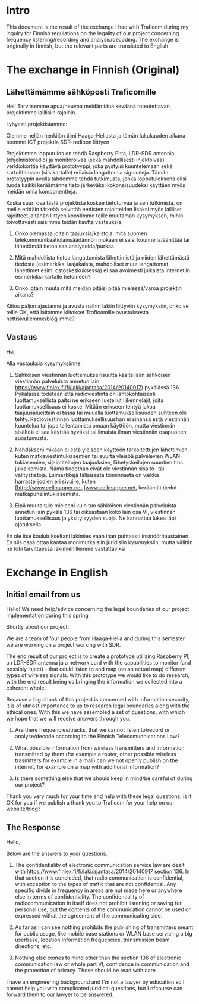 # Intro
This document is the result of the exchange I had with Traficom during my inquiry for Finnish regulations on the legality of our project concerning frequency listening/recording and analysis/decoding. The exchange is originally in finnish, but the relevant parts are translated to English

# The exchange in Finnish (Original)

## Lähettämämme sähköposti Traficomille
Hei! Tarvitsemme apua/neuvoa meidän tänä keväänä toteutettavan projektimme laillisiin rajoihin.

Lyhyesti projektistamme:

Olemme neljän henkilön tiimi Haaga-Heliasta ja tämän lukukauden aikana teemme ICT projektia SDR-radioon liittyen.

Projektimme lopputulos on tehdä Raspberry Pi:tä, LDR-SDR antennia (ohjelmistoradio) ja monitoroivaa (sekä mahdollisesti injektoivaa) verkkokorttia käyttävä prototyyppi, joka pystyisi kuuntelemaan sekä kartoittamaan (siis kartalle) erilaisia langattomia signaaleja. Tämän prototyypin avulla tahdomme tehdä tutkimusta, jonka lopputuloksena olisi tuoda kaikki keräämänne tieto järkeväksi kokonaisuudeksi käyttäen myös meidän omia komponentteja.

Koska suuri osa tästä projektista koskee tietoturvaa ja sen tutkimista, on meille erittäin tärkeää selvittää eettisten rajoitteiden lisäksi myös lailliset rajoitteet ja tähän liittyen koostimme teille muutaman kysymyksen, mihin toivottavasti saisimme teidän kautta vastauksia.

1. Onko olemassa joitain taajuksia/kaistoja, mitä suomen telekommunikaatiolainsäädännön mukaan ei saisi kuunnella/äänittää tai lähettämää tietoa saa analysoida/purkaa.

2. Mitä mahdollista tietoa langattomista lähettimistä ja niiden lähettämästä tiedosta (esimerkiksi laajakaista, mahdolliset muut langattomat lähettimet esim. ostoskeskuksessa) ei saa avoimesti julkaista internetiin esimerkiksi kartalle tietoineen?

3. Onko jotain muuta mitä meidän pitäisi pitää mielessä/varoa projektin aikana?

Kiitos paljon ajastanne ja avusta näihin lakiin liittyviin kysymyksiin, onko se teille OK, että laitamme kiitokset Traficomille avustuksesta nettisivullemme/blogiimme?

## Vastaus
Hei,

Alla vastauksia kysymyksiinne.

1) Sähköisen viestinnän luottamuksellisuutta käsitellään sähköisen viestinnän palveluista annetun lain https://www.finlex.fi/fi/laki/ajantasa/2014/20140917) pykälässä 136. Pykälässä todetaan että radioviestintä on lähtökohtaisesti luottamuksellista paitsi ne erikseen luetellut liikennelajit, joita luottamuksellisuus ei koske. Mitään erikseen tehtyä jakoa taajuusalueittain ei tässä tai muualla luottamuksellisuuden suhteen ole tehty. Radioviestinnän luottamuksellisuushan ei sinänsä estä viestinnän kuuntelua tai jopa tallentamista omaan käyttöön, mutta viestinnän sisältöä ei saa käyttää hyväksi tai ilmaista ilman viestinnän osapuolten suostumusta.

2) Nähdäkseni mikään ei estä yleiseen käyttöön tarkoitettujen lähettimien, kuten matkaviestintukiasemien tai suurta yleisöä palvelevien WLAN-tukiasemien, sijaintiteitojen taajuuksien, lähetyskeilojen suuntien tms. julkaisemista. Nämä tiedothan eivät ole viestinnän sisältö- tai välitystietoja.  Esimerkkejä tällaisesta toiminnasta on vaikka harrastelijodien eri sivuille, kuten [http://www.cellmapper.net,]www.cellmapper.net, keräämät tiedot matkapuhelintukiasemista.

3) Eipä muuta tule mieleeni kuin tuo sähköisen viestinnän palveluista annetun lain pykälä 136 tai oikeastaan koko lain osa VI, viestinnän  luottamuksellisuus ja yksityisyyden suoja. Ne kannattaa lukea läpi ajatuksella. 

En ole itse koulutukseltani lakimies vaan ihan puhtaasti insinööritaustainen. En siis osaa ottaa kantaa monimutkaisiin juridisiin kysymyksiin, mutta välitän ne toki tarvittaessa lakimiehillemme vastattaviksi

# Exchange in English

## Initial email from us

Hello! We need help/advice concerning the legal boundaries of our project implementation during this spring

Shortly about our project:

We are a team of four people from Haaga-Helia and during this semester we are working on a project working with SDR.

The end result of our project is to create a prototype utilizing Raspberry PI, an LDR-SDR antenna ja a network card with the capabilities to monitor (and possibly inject) -
that could listen to and map (on an actual map) different types of wireless signals. With this prototype we would like to do research, with the end result being us bringing
the information we collected into a coherent whole.

Because a big chunk of this project is concerned with information security, it is of utmost importance to us to research legal boundaries along with the ethical ones.
With this we have assembled a set of questions, with which we hope that we will receive answers through you.

1. Are there frequencies/tracks, that we cannot listen to/record or analyse/decode according to the Finnish Telecomunnications Law?

2. What possible information from wireless transmitters and information transmitted by them (for example a router, other possible wireless trasmitters for example in a mall)
can we not openly publish on the internet, for example on a map with additional information?

3. Is there something else that we should keep in mind/be careful of during our project?

Thank you very much for your time and help with these legal questions, is it OK for you if we publish a thank you to Traficom for your help on our website/blog?

## The Response

Hello,

Below are the answers to your questions.

1) The confidentiality of electronic communication service law are dealt with https://www.finlex.fi/fi/laki/ajantasa/2014/20140917 section 136. In that section it is concluded, that 
radio communication is confidential, with exception to the types of traffic that are not confidential. Any specific divide in frequency in areas are not made here or anywhere else in terms of confidentiality. The confidentiality of radiocommunication in itself does not prohibit listening or saving for personal use, but the contents of the communication cannot be used or expressed withat the agreement of the communicating side.

2) As far as I can see nothing prohibits the publishing of transmitters meant for public usage, like mobile base stations or WLAN base servicing a big userbase, location information frequencies, transmission beam directions, etc.

3) Nothing else comes to mind other than the section 136 of electronic communication law or whole part VI, confidence in communication and the protection of privacy. Those should be read with care.

I have an engineering background and I'm not a lawyer by education so I cannot help you with complicated juridical questions, but I ofcourse can forward them to our lawyer to be answered.
